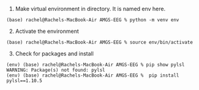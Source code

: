 1. Make virtual environment in directory. It is named env here. 
```
(base) rachel@Rachels-MacBook-Air AMGS-EEG % python -m venv env
```

2. Activate the environment
```
(base) rachel@Rachels-MacBook-Air AMGS-EEG % source env/bin/activate
```

3. Check for packages and install
```
(env) (base) rachel@Rachels-MacBook-Air AMGS-EEG % pip show pylsl 
WARNING: Package(s) not found: pylsl
(env) (base) rachel@Rachels-MacBook-Air AMGS-EEG %  pip install pylsl==1.10.5
```

